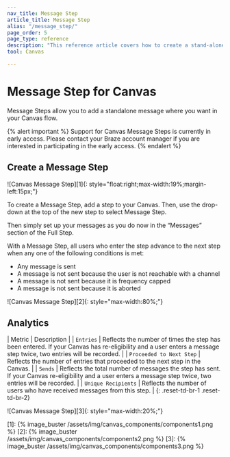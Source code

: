 ```yaml
---
nav_title: Message Step
article_title: Message Step
alias: "/message_step/"
page_order: 5
page_type: reference
description: "This reference article covers how to create a stand-alone message using the Canvas messaging step."
tool: Canvas

---
```


# Message Step for Canvas

Message Steps allow you to add a standalone message where you want in your Canvas flow.

{% alert important %}
Support for Canvas Message Steps is currently in early access. Please contact your Braze account manager if you are interested in participating in the early access.
{% endalert %}

## Create a Message Step

![Canvas Message Step][1]{: style="float:right;max-width:19%;margin-left:15px;"}

To create a Message Step, add a step to your Canvas. Then, use the drop-down at the top of the new step to select Message Step.

Then simply set up your messages as you do now in the “Messages” section of the Full Step.

With a Message Step, all users who enter the step advance to the next step when any one of the following conditions is met:
- Any message is sent
- A message is not sent because the user is not reachable with a channel
- A message is not sent because it is frequency capped
- A message is not sent because it is aborted

![Canvas Message Step][2]{: style="max-width:80%;"} 

## Analytics

| Metric | Description |
| `Entries` | Reflects the number of times the step has been entered. If your Canvas has re-eligibility and a user enters a message step twice, two entries will be recorded. |
| `Proceeded to Next Step` | Reflects the number of entries that proceeded to the next step in the Canvas. |
| `Sends` | Reflects the total number of messages the step has sent. If your Canvas re-eligibility and a user enters a message step twice, two entries will be recorded. |
| `Unique Recipients` | Reflects the number of users who have received messages from this step. |
{: .reset-td-br-1 .reset-td-br-2}

![Canvas Message Step][3]{: style="max-width:20%;"}


[1]: {% image_buster /assets/img/canvas_components/components1.png %}
[2]: {% image_buster /assets/img/canvas_components/components2.png %}
[3]: {% image_buster /assets/img/canvas_components/components3.png %}
